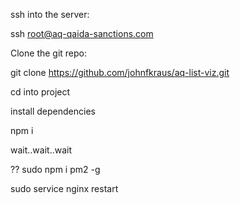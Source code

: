 


ssh into the server:

ssh root@aq-qaida-sanctions.com

Clone the git repo:

git clone https://github.com/johnfkraus/aq-list-viz.git

cd into project

install dependencies

npm i

wait..wait..wait

??
sudo npm i pm2 -g

sudo service nginx restart
